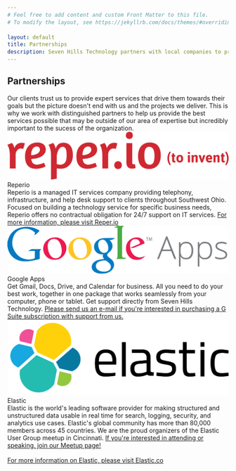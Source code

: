 ```yaml
---
# Feel free to add content and custom Front Matter to this file.
# To modify the layout, see https://jekyllrb.com/docs/themes/#overriding-theme-defaults

layout: default
title: Partnerships
description: Seven Hills Technology partners with local companies to provide best in class service even outside of our core competencies.
---
```


<section class="sh-intro">
    <div class="sh-tagline">
        <h1 class="sh-header-lines"><span>Partnerships</span></h1>
    </div>
    <div class="sh-description">
        Our clients trust us to provide expert services that drive them towards their goals but the picture doesn't end with us and the projects we deliver. This is why we work with distinguished partners to help us provide the best services possible that may be outside of our area of expertise but incredibly important to the sucess of the organization.
    </div>
</section>
<section class="sh-white-band">
    <div class="sh-partners">
        <div class="sh-partner">
            <div class="sh-partner-logo">
                <img src="/images/reperio.png" alt="Reper.io" />
            </div>
            <div class="sh-partner-content">
                <div class="sh-partner-title">Reperio</div>
                <div>Reperio is a managed IT services company providing telephony, infrastructure, and help desk support to clients throughout Southwest Ohio. Focused on building a technology service for specific business needs, Reperio offers no contractual obligation for 24/7 support on IT services. <a href="https://reper.io" alt="Reper.io">For more information, please visit Reper.io</a></div>
            </div>
        </div>
        <div class="sh-partner">
            <div class="sh-partner-logo">
                <img src="/images/gapps.svg" alt="Google Apps for Business"/>
            </div>
            <div class="sh-partner-content">
                <div class="sh-partner-title">Google Apps</div>
                <div>Get Gmail, Docs, Drive, and Calendar for business. All you need to do your best work, together in one package that works seamlessly from your computer, phone or tablet. Get support directly from Seven Hills Technology. <a href="mailto:info@sevenhillstechnology.com">Please send us an e-mail if you're interested in purchasing a G Suite subscription with support from us.</a></div>
            </div>
        </div>
        <div class="sh-partner">
            <div class="sh-partner-logo">
                <img src="/images/elastic.svg" alt="Elastic"/>
            </div>
            <div class="sh-partner-content">
                <div class="sh-partner-title">Elastic</div>
                <div>Elastic is the world's leading software provider for making structured and unstructured data usable in real time for search, logging, security, and analytics use cases. Elastic's global community has more than 80,000 members across 45 countries. We are the proud organizers of the Elastic User Group meetup in Cincinnati. <a href="https://www.meetup.com/Cincinnati-Elastic-Fantastics/">If you're interested in attending or speaking, join our Meetup page!</a><br/><br/> <a href="https://elastic.co" alt="Elastic.co">For more information on Elastic, please visit Elastic.co</a>
</div>
            </div>
        </div>
    </div>
</section>